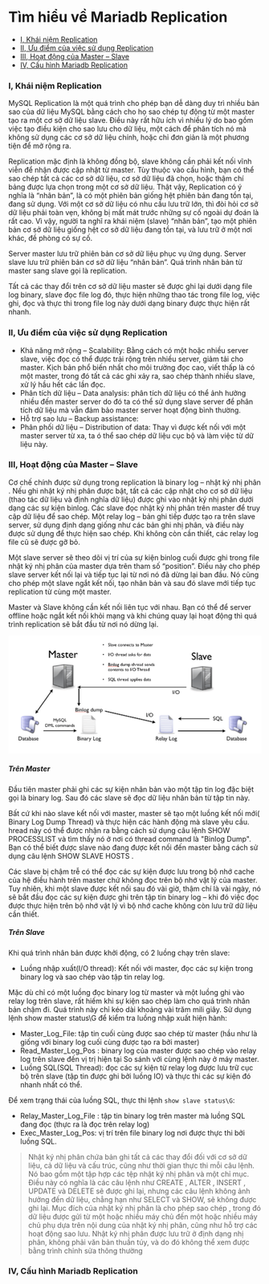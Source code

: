 # Tìm hiểu về Mariadb Replication
- [I, Khái niệm Replication](#I-Khái-niệm-Replication)
- [II, Ưu điểm của việc sử dụng Replication](#II-Ưu-điểm-của-việc-sử-dụng-Replication)
- [III, Hoạt động của Master – Slave](#III-Hoạt-động-của-Master–Slave)
- [IV, Cấu hình Mariadb Replication](#IV-Cấu-hình-Mariadb-Replication)
### I, Khái niệm Replication
MySQL Replication là một quá trình cho phép bạn dễ dàng duy trì nhiều bản sao của dữ liệu MySQL bằng cách cho họ sao chép tự động từ một master tạo ra một cơ sở dữ liệu slave. Điều này rất hữu ích vì nhiều lý do bao gồm việc tạo điều kiện cho sao lưu cho dữ liệu, một cách để phân tích nó mà không sử dụng các cơ sở dữ liệu chính, hoặc chỉ đơn giản là một phương tiện để mở rộng ra.

Replication mặc định là không đồng bộ, slave không cần phải kết nối vĩnh viễn để nhận được cập nhật từ master. Tùy thuộc vào cấu hình, bạn có thể sao chép tất cả các cơ sở dữ liệu, cơ sở dữ liệu đã chọn, hoặc thậm chí bảng được lựa chọn trong một cơ sở dữ liệu. Thật vậy, Replication có ý nghĩa là “nhân bản”, là có một phiên bản giống hệt phiên bản đang tồn tại, đang sử dụng. Với một cơ sở dữ liệu có nhu cầu lưu trữ lớn, thì đòi hỏi cơ sở dữ liệu phải toàn vẹn, không bị mất mát trước những sự cố ngoài dự đoán là rất cao. Vì vậy, người ta nghĩ ra khái niệm (slave) “nhân bản”, tạo một phiên bản cơ sở dữ liệu giống hệt cơ sở dữ liệu đang tồn tại, và lưu trữ ở một nơi khác, đề phòng có sự cố.

Server master lưu trữ phiên bản cơ sở dữ liệu phục vụ ứng dụng. Server slave lưu trữ phiên bản cơ sở dữ liệu “nhân bản”. Quá trình nhân bản từ master sang slave gọi là replication.

Tất cả các thay đổi trên cơ sở dữ liệu master sẽ được ghi lại dưới dạng file log binary, slave đọc file log đó, thực hiện những thao tác trong file log, việc ghi, đọc và thực thi trong file log này dưới dạng binary được thực hiện rất nhanh.

### II, Ưu điểm của việc sử dụng Replication
* Khả năng mở rộng – Scalability: Bằng cách có một hoặc nhiều server slave, việc đọc có thể được trải rộng trên nhiều server, giảm tải cho master. Kịch bản phổ biến nhất cho môi trường đọc cao, viết thấp là có một master, trong đó tất cả các ghi xảy ra, sao chép thành nhiều slave, xử lý hầu hết các lần đọc.
* Phân tích dữ liệu – Data analysis: phân tích dữ liệu có thể ảnh hưởng nhiều đến master server do đó ta có thể sử dụng slave server để phân tích dữ liệu mà vẫn đảm bảo master server hoạt động bình thường.
* Hỗ trợ sao lưu – Backup assistance:
* Phân phối dữ liệu – Distribution of data: Thay vì được kết nối với một master server từ xa, ta ó thể sao chép dữ liệu cục bộ và làm việc từ dữ liệu này.

### III, Hoạt động của Master – Slave
Cơ chế chính được sử dụng trong replication là binary log – nhật ký nhị phân . Nếu ghi nhật ký nhị phân được bật, tất cả các cập nhật cho cơ sở dữ liệu (thao tác dữ liệu và định nghĩa dữ liệu) được ghi vào nhật ký nhị phân dưới dạng các sự kiện binlog. Các slave đọc nhật ký nhị phân trên master để truy cập dữ liệu để sao chép. Một relay log – bản ghi tiếp được tạo ra trên slave server, sử dụng định dạng giống như các bản ghi nhị phân, và điều này được sử dụng để thực hiện sao chép.  Khi không còn cần thiết, các relay log file cũ sẽ được gỡ bỏ.

Một slave server sẽ theo dõi vị trí của sự kiện binlog cuối được ghi trong file nhật ký nhị phân của master dựa trên tham số “position”. Điều này cho phép slave server kết nối lại và tiếp tục lại từ nơi nó đã dừng lại ban đầu. Nó cũng cho phép một slave ngắt kết nối, tạo nhân bản và sau đó slave mới tiếp tục replication từ cùng một master.

Master và Slave không cần kết nối liên tục với nhau. Bạn có thể để server offline hoặc ngắt kết nối khỏi mạng và khi chúng quay lại hoạt động thì quá trình replication sẽ bắt đầu từ nơi nó dừng lại.

![](/Linux/image/replicate.png)
##### Trên Master
Đầu tiên master phải ghi các sự kiện nhân bản vào một tập tin log đặc biệt gọi là binary log. Sau đó các slave sẽ đọc dữ liệu nhân bản từ tập tin này.

Bất cứ khi nào slave kết nối với master, master sẽ tạo một luồng kết nối mới( Binary Log Dump Thread) và thực hiện các hành động mà slave yêu cầu. hread này có thể được nhận ra bằng cách sử dụng câu lệnh SHOW PROCESSLIST và tìm thấy nó ở nơi có thread command là "Binlog Dump". Bạn có thể biết được slave nào đang được kết nối đến master bằng cách sử dụng câu lệnh SHOW SLAVE HOSTS .

Các slave bị chậm trễ có thể đọc các sự kiện được lưu trong bộ nhớ cache của hệ điều hành trên master chứ không đọc trên bộ nhớ vật lý của master. Tuy nhiên, khi một slave được kết nối sau đó vài giờ, thậm chí là vài ngày, nó sẽ bắt đầu đọc các sự kiện được ghi trên tập tin binary log – khi đó việc đọc được thực hiện trên bộ nhớ vật lý vì bộ nhớ cache không còn lưu trữ dữ liệu cần thiết.

##### Trên Slave
Khi quá trình nhân bản được khởi động, có 2 luồng chạy trên slave:

* Luồng nhập xuất(I/O thread): Kết nối với master, đọc các sự kiện trong binary log và sao chép vào tập tin relay log.

Mặc dù chỉ có một luồng đọc binary log từ master và một luồng ghi vào relay log trên slave, rất hiếm khi sự kiện sao chép làm cho quá trình nhân bản chậm đi. Quá trình này chỉ kéo dài khoảng vài trăm mili giây. Sử dụng lệnh show master status\G để kiểm tra luồng nhập xuất hiện hành:
  * Master_Log_File: tập tin cuối cùng được sao chép từ master (hầu như là giống với binary log cuối cùng được tạo ra bởi master)
  * Read_Master_Log_Pos : binary log của master được sao chép vào relay log trên slave đến vị trị hiện tại
So sánh với cùng lệnh này ở máy master.
* Luồng SQL(SQL Thread): đọc các sự kiện từ relay log được lưu trữ cục bộ trên slave (tập tin được ghi bởi luồng IO) và thực thi các sự kiện đó nhanh nhất có thể.

Để xem trạng thái của luồng SQL, thực thi lệnh `show slave status\G`:
  * Relay_Master_Log_File : tập tin binary log trên master mà luồng SQL đang đọc (thực ra là đọc trên relay log)
  *  Exec_Master_Log_Pos: vị trí trên file binary log nơi được thực thi bởi luồng SQL.

  > Nhật ký nhị phân chứa bản ghi tất cả các thay đổi đối với cơ sở dữ liệu, cả dữ liệu và cấu trúc, cũng như thời gian thực thi mỗi câu lệnh. Nó bao gồm một tập hợp các tệp nhật ký nhị phân và một chỉ mục. Điều này có nghĩa là các câu lệnh như CREATE , ALTER , INSERT , UPDATE và DELETE sẽ được ghi lại, nhưng các câu lệnh không ảnh hưởng đến dữ liệu, chẳng hạn như SELECT và SHOW, sẽ không được ghi lại.
  > Mục đích của nhật ký nhị phân là cho phép sao chép , trong đó dữ liệu được gửi từ một hoặc nhiều máy chủ đến một hoặc nhiều máy chủ phụ dựa trên nội dung của nhật ký nhị phân, cũng như hỗ trợ các hoạt động sao lưu.
  > Nhật ký nhị phân được lưu trữ ở định dạng nhị phân, không phải văn bản thuần túy, và do đó không thể xem được bằng trình chỉnh sửa thông thường

### IV, Cấu hình Mariadb Replication

